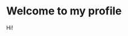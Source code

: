 <html>
 <body>
    <h1>
        Welcome to my profile
    </h1>
    <p>
        Hi!
    </p>
 </body>
</html>
